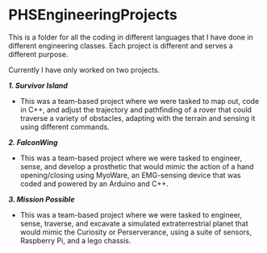 # PHSEngineeringProjects
This is a folder for all the coding in different languages that I have done in different engineering classes. Each project is different and serves a different purpose.

Currently I have only worked on two projects. 

***1. Survivor Island***
  * This was a team-based project where we were tasked to map out, code in C++, and adjust the trajectory and pathfinding of a rover that could traverse a variety of obstacles, adapting with the terrain and sensing it using different commands.

***2. FalconWing***
  * This was a team-based project where we were tasked to engineer, sense, and develop a prosthetic that would mimic the action of a hand opening/closing using MyoWare, an EMG-sensing device that was coded and powered by an Arduino and C++. 

***3. Mission Possible***
  * This was a team-based project where we were tasked to engineer, sense, traverse, and excavate a simulated extraterrestrial planet that would mimic the Curiosity or Perserverance, using a suite of sensors, Raspberry Pi, and a lego chassis. 

